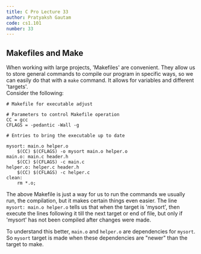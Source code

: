 ```yaml
---
title: C Pro Lecture 33 
author: Pratyaksh Gautam
code: cs1.101
number: 33
---
```


## Makefiles and Make
When working with large projects, 'Makefiles' are convenient. They allow us to store general commands to compile our program in specific ways, so we can easily do that with a `make` command. It allows for variables and different 'targets'.  
Consider the following:

```make
# Makefile for executable adjust

# Parameters to control Makefile operation
CC = gcc
CFLAGS = -pedantic -Wall -g

# Entries to bring the executable up to date

mysort: main.o helper.o
	$(CC) $(CFLAGS) -o mysort main.o helper.o
main.o: main.c header.h
	$(CC) $(CFLAGS) -c main.c
helper.o: helper.c header.h
	$(CC) $(CFLAGS) -c helper.c
clean:
	rm *.o;
```

The above Makefile is just a way for us to run the commands we usually run, the compilation, but it makes certain things even easier.
The line `mysort: main.o helper.o` tells us that when the target is 'mysort', then execute the lines following it till the next target or end of file, but only if 'mysort' has not been compiled after changes were made.

To understand this better, `main.o` and `helper.o` are dependencies for `mysort`. So `mysort` target is made when these dependencies are "newer" than the target to make.  

